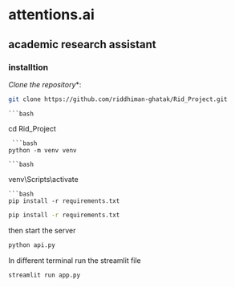 # attentions.ai
## academic research assistant

### installtion
*Clone the repository**:
   ```bash
   git clone https://github.com/riddhiman-ghatak/Rid_Project.git
   ```
    ```bash
   cd Rid_Project
   ```
    ```bash
   python -m venv venv
   ```
    ```bash
   venv\Scripts\activate
   ```
   ```bash
   pip install -r requirements.txt

   ```
   ```bash
   pip install -r requirements.txt

   ```
   then start the server
   ```bash
   python api.py

   ```
   In different terminal run the streamlit file
   ```bash
   streamlit run app.py

   ```
